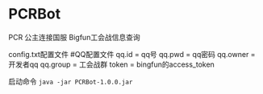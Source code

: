 # PCRBot
PCR 公主连接国服 Bigfun工会战信息查询

config.txt配置文件
#QQ配置文件
qq.id = qq号
qq.pwd = qq密码
qq.owner = 开发者qq
qq.group = 工会战群
token = bingfun的access_token

启动命令
```java -jar PCRBot-1.0.0.jar```
